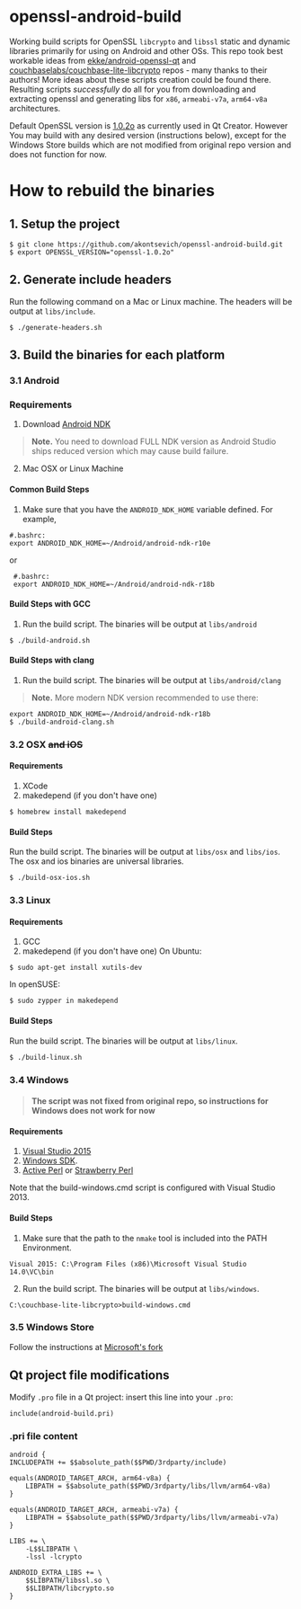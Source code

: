 # openssl-android-build #

Working build scripts for OpenSSL `libcrypto` and `libssl` static and dynamic libraries primarily for using on Android and other OSs. This repo took best workable ideas from [ekke/android-openssl-qt](https://github.com/ekke/android-openssl-qt) and [couchbaselabs/couchbase-lite-libcrypto](https://github.com/couchbaselabs/couchbase-lite-libcrypto) repos - many thanks to their authors! More ideas about these scripts creation could be found there. Resulting scripts _successfully_ do all for you from downloading and extracting openssl and generating libs for `x86`, `armeabi-v7a`, `arm64-v8a` architectures.

Default OpenSSL version is [1.0.2o](https://www.openssl.org/source/old/1.0.2/openssl-1.0.2o.tar.gz) as currently used in Qt Creator. However You may build with any desired version (instructions below), except for the Windows Store builds which are not modified from original repo version and does not function for now.

# How to rebuild the binaries

## 1. Setup the project
```
$ git clone https://github.com/akontsevich/openssl-android-build.git
$ export OPENSSL_VERSION="openssl-1.0.2o"
```
## 2. Generate include headers

Run the following command on a Mac or Linux machine. The headers will be output at `libs/include`.
```
$ ./generate-headers.sh
```

## 3. Build the binaries for each platform

### 3.1 Android

### Requirements
1. Download [Android NDK](https://developer.android.com/ndk/downloads/)
> **Note.** You need to download FULL NDK version as Android Studio ships reduced version which may cause build failure.
2. Mac OSX or Linux Machine

#### Common Build Steps
1. Make sure that you have the `ANDROID_NDK_HOME` variable defined. For example,
 ```
 #.bashrc:
 export ANDROID_NDK_HOME=~/Android/android-ndk-r10e
 ```
or
```
 #.bashrc:
 export ANDROID_NDK_HOME=~/Android/android-ndk-r18b
```

#### Build Steps with GCC
1. Run the build script. The binaries will be output at `libs/android`

 ```
 $ ./build-android.sh
 ```

#### Build Steps with clang
1. Run the build script. The binaries will be output at `libs/android/clang`
> **Note.** More modern NDK version recommended to use there:
 ```
 export ANDROID_NDK_HOME=~/Android/android-ndk-r18b
 $ ./build-android-clang.sh
 ```

### 3.2 OSX ~~and iOS~~

#### Requirements
1. XCode
2. makedepend (if you don't have one)

 ```
 $ homebrew install makedepend
 ```

#### Build Steps
Run the build script. The binaries will be output at `libs/osx` and `libs/ios`. The osx and ios binaries are universal libraries.
 ```
 $ ./build-osx-ios.sh
 ```

### 3.3 Linux

#### Requirements
1. GCC
2. makedepend (if you don't have one)
On Ubuntu:
 ```
 $ sudo apt-get install xutils-dev
 ```
In openSUSE:
 ```
 $ sudo zypper in makedepend
 ```

#### Build Steps
Run the build script. The binaries will be output at `libs/linux`.
 ```
 $ ./build-linux.sh
 ```
### 3.4 Windows
> #### The script was not fixed from original repo, so instructions for Windows does not work for now

#### Requirements
1. [Visual Studio 2015](https://www.visualstudio.com/en-us/downloads/download-visual-studio-vs.aspx)
2. [Windows SDK](https://msdn.microsoft.com/en-us/windows/desktop/bg162891.aspx).
3. [Active Perl](http://www.activestate.com/activeperl) or [Strawberry Perl](http://strawberryperl.com)

Note that the build-windows.cmd script is configured with Visual Studio 2013.

#### Build Steps
1. Make sure that the path to the `nmake` tool is included into the PATH Environment.
 ```
 Visual 2015: C:\Program Files (x86)\Microsoft Visual Studio 14.0\VC\bin
 ```

2. Run the build script. The binaries will be output at `libs/windows`.

 ```
 C:\couchbase-lite-libcrypto>build-windows.cmd
 ```
### 3.5 Windows Store

Follow the instructions at [Microsoft's fork](https://github.com/Microsoft/openssl/tree/OpenSSL_1_0_2k_WinRT)

## Qt project file modifications

Modify `.pro` file in a Qt project: insert this line into your `.pro`:
```
include(android-build.pri)
```

### .pri file content
```
android {
INCLUDEPATH += $$absolute_path($$PWD/3rdparty/include)

equals(ANDROID_TARGET_ARCH, arm64-v8a) {
    LIBPATH = $$absolute_path($$PWD/3rdparty/libs/llvm/arm64-v8a)
}

equals(ANDROID_TARGET_ARCH, armeabi-v7a) {
    LIBPATH = $$absolute_path($$PWD/3rdparty/libs/llvm/armeabi-v7a)
}

LIBS += \
    -L$$LIBPATH \
    -lssl -lcrypto

ANDROID_EXTRA_LIBS += \
    $$LIBPATH/libssl.so \
    $$LIBPATH/libcrypto.so
}
```

